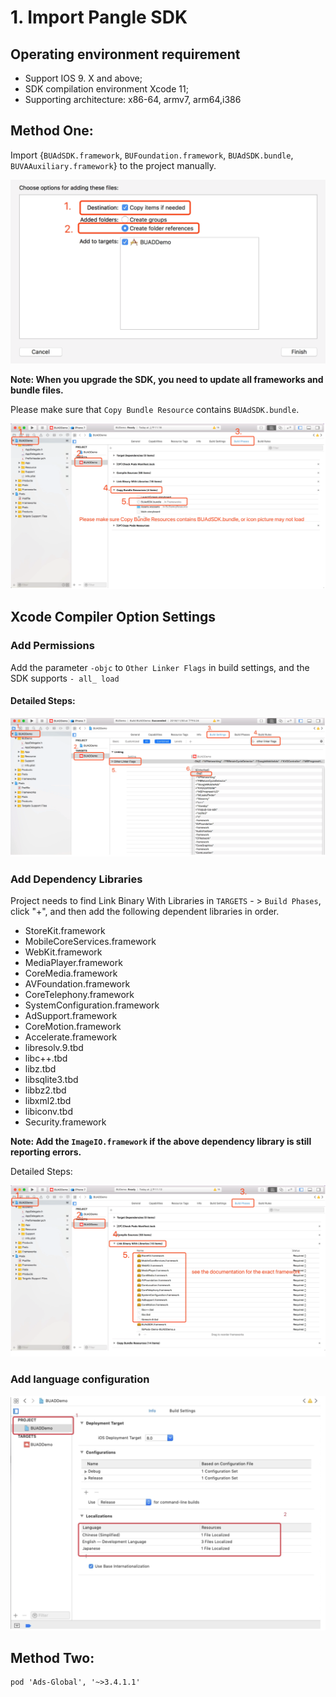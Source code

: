 # 1. Import Pangle SDK

## Operating environment requirement
- Support  IOS 9. X and above;
- SDK compilation environment Xcode 11;
- Supporting architecture: x86-64, armv7, arm64,i386

## Method One:
Import {`BUAdSDK.framework`, `BUFoundation.framework`, `BUAdSDK.bundle`, `BUVAAuxiliary.framework`} to the project manually.

<img src="destination.png" />


**Note: When you upgrade the SDK, you need to update all frameworks and bundle files.**


Please make sure that `Copy Bundle Resource` contains `BUAdSDK.bundle`.

<img src="bundle.png" />




## Xcode Compiler Option Settings

### Add Permissions

Add the parameter `-objc` to `Other Linker Flags` in build settings, and the SDK supports `- all_ load`

#### Detailed Steps:

<img src="permission.png" />




### Add Dependency Libraries

Project needs to find Link Binary With Libraries in `TARGETS` - > `Build Phases`, click "+", and then add the following dependent libraries in order.

- StoreKit.framework
- MobileCoreServices.framework
- WebKit.framework
- MediaPlayer.framework
- CoreMedia.framework
- AVFoundation.framework
- CoreTelephony.framework
- SystemConfiguration.framework
- AdSupport.framework
- CoreMotion.framework
- Accelerate.framework
- libresolv.9.tbd
- libc++.tbd
- libz.tbd
- libsqlite3.tbd
- libbz2.tbd
- libxml2.tbd
- libiconv.tbd
- Security.framework


**Note: Add the `ImageIO.framework` if the above dependency library is still reporting errors.**

Detailed Steps:

<img src="library.png"/>



### Add language configuration

<img src="language.png"/>



## Method Two:
```XML
pod 'Ads-Global', '~>3.4.1.1' 
```

